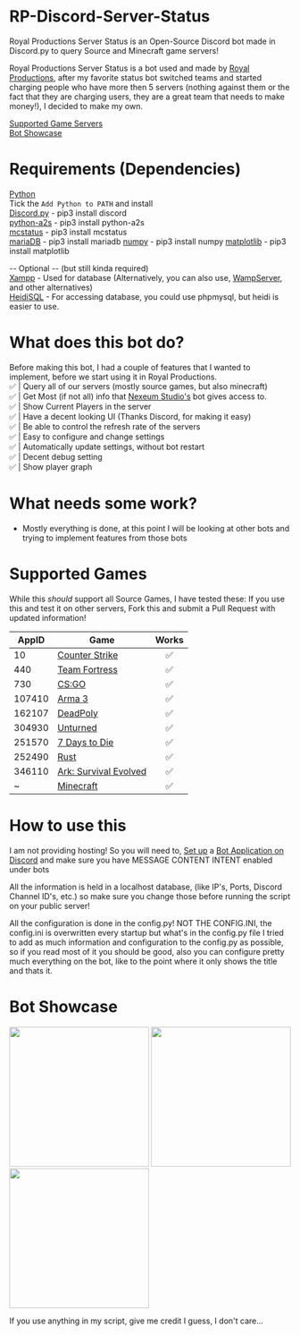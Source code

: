 # RP-Discord-Server-Status
Royal Productions Server Status is an Open-Source Discord bot made in Discord.py to query Source and Minecraft game servers!

Royal Productions Server Status is a bot used and made by <a href="https://discord.gg/royal-productions-360541835371741185">Royal Productions</a>, after my favorite status bot switched teams and started charging people who have more then 5 servers (nothing against them or the fact that they are charging users, they are a great team that needs to make money!), I decided to make my own.

<a href="https://github.com/ihasTaco/RP-Discord-Server-Status#supported-games">Supported Game Servers</a><br>
<a href="https://github.com/ihasTaco/RP-Discord-Server-Status#bot-showcase">Bot Showcase</a>

# Requirements (Dependencies)
<a href="https://www.python.org/downloads/">Python</a><br>
Tick the `Add Python to PATH` and install<br>
<a href="https://discord.com/developers/docs/intro">Discord.py</a> - pip3 install discord<br>
<a href="https://github.com/Yepoleb/python-a2s">python-a2s</a> - pip3 install python-a2s<br>
<a href="https://github.com/py-mine/mcstatus">mcstatus</a> - pip3 install mcstatus<br>
<a href="https://mariadb.com/resources/blog/how-to-connect-python-programs-to-mariadb/">mariaDB</a> - pip3 install mariadb
<a href="https://numpy.org/">numpy</a> - pip3 install numpy
<a href="https://matplotlib.org/">matplotlib</a> - pip3 install matplotlib

-- Optional -- (but still kinda required)<br>
<a href="https://www.apachefriends.org/">Xampp</a> - Used for database (Alternatively, you can also use, <a href="https://www.wampserver.com/en/">WampServer</a>, and other alternatives)<br>
<a href="https://www.heidisql.com/">HeidiSQL</a> - For accessing database, you could use phpmysql, but heidi is easier to use.<br>

# What does this bot do?
Before making this bot, I had a couple of features that I wanted to implement, before we start using it in Royal Productions.<br>
:white_check_mark: | Query all of our servers (mostly source games, but also minecraft)<br>
:white_check_mark: | Get Most (if not all) info that <a href="https://discord.gg/VQvWHQcGqY" title="Check out their discord as their bot is actually pretty good, and it has a Panel to configure servers!">Nexeum Studio's</a> bot gives access to.<br>
:white_check_mark: | Show Current Players in the server<br>
:white_check_mark: | Have a decent looking UI (Thanks Discord, for making it easy)<br>
:white_check_mark: | Be able to control the refresh rate of the servers<br>
:white_check_mark: | Easy to configure and change settings<br>
:white_check_mark: | Automatically update settings, without bot restart<br>
:white_check_mark: | Decent debug setting<br>
:white_check_mark: | Show player graph<br>

# What needs some work?
- Mostly everything is done, at this point I will be looking at other bots and trying to implement features from those bots

# Supported Games

While this *should* support all Source Games, I have tested these:
If you use this and test it on other servers, Fork this and submit a Pull Request with updated information!

AppID | Game | Works 
----- | ---- | :---: 
10 | [Counter Strike](http://store.steampowered.com/app/10/) | :white_check_mark: |
440 | [Team Fortress](http://store.steampowered.com/app/440/) | :white_check_mark: |
730 | [CS:GO](http://store.steampowered.com/app/730/) | :white_check_mark: |
107410 | [Arma 3](http://store.steampowered.com/app/107410/) | :white_check_mark: |
162107 | [DeadPoly](https://store.steampowered.com/app/1621070/) | :white_check_mark: |
304930 | [Unturned](https://store.steampowered.com/app/304930/) | :white_check_mark: |
251570 | [7 Days to Die](http://store.steampowered.com/app/251570) | :white_check_mark: |
252490 | [Rust](http://store.steampowered.com/app/252490/) | :white_check_mark: |
346110 | [Ark: Survival Evolved](http://store.steampowered.com/app/252490/) | :white_check_mark: |
~ | [Minecraft](http://www.minecraft.net/) | :white_check_mark: |


# How to use this
I am not providing hosting! So you will need to, <a href="https://discordpy.readthedocs.io/en/stable/discord.html">Set up</a> a <a href="https://discord.com/developers/applications">Bot Application on Discord</a> and make sure you have MESSAGE CONTENT INTENT enabled under bots

All the information is held in a localhost database, (like IP's, Ports, Discord Channel ID's, etc.) so make sure you change those before running the script on your public server!

All the configuration is done in the config.py! NOT THE CONFIG.INI, the config.ini is overwritten every startup but what's in the config.py file
I tried to add as much information and configuration to the config.py as possible, so if you read most of it you should be good, also you can configure pretty much everything on the bot, like to the point where it only shows the title and thats it.

# Bot Showcase
<img src="https://media.discordapp.net/attachments/1046993037240303728/1050509951325458482/Screenshot_2022-12-08_132930.png" style="width: 250px">
<img src="https://media.discordapp.net/attachments/1046993037240303728/1050509951690354718/Screenshot_2022-12-08_133027.png" style="width: 250px">
<img src="https://media.discordapp.net/attachments/1046993037240303728/1050509952055267418/Screenshot_2022-12-08_133103.png" style="width: 250px">

If you use anything in my script, give me credit I guess, I don't care...
